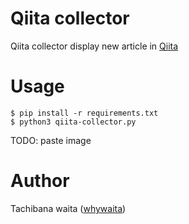 # Qiita collector

Qiita collector display new article in [Qiita](http://qiita.com/)

# Usage

```
$ pip install -r requirements.txt
$ python3 qiita-collector.py
```

TODO: paste image

# Author

Tachibana waita ([whywaita](https://github.com/whywaita))
